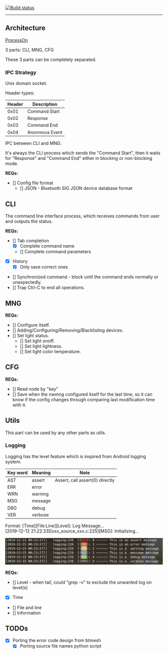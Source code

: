 [![Build status](https://img.shields.io/badge/Build-MacOS-brightgreen)](www.baidu.com)

---

## Architecture

[ProcessOn](https://www.processon.com/diagraming/5a581bfae4b0332f15299433)

3 parts: CLI, MNG, CFG

These 3 parts can be completely separated.

### IPC Strategy

Unix domain socket.

Header types:

| Header | Description    |
| ------ | -------------- |
| 0x01   | Command Start  |
| 0x02   | Response       |
| 0x03   | Command End    |
| 0x04   | Anonmous Event |

IPC between CLI and MNG.

It's always the CLI process which sends the "Command Start", then it waits for "Response" and "Command End" either in blocking or non-blocking mode.

**REQs:**

- [] Config file format
  - [] JSON - Bluetooth SIG JSON device database format

## CLI

The command line interface process, which receives commands from user and outputs the status.

**REQs:**

- [] Tab completion
  - [x] Complete command name
  - [] Complete command parameters
- [x] History
  - [x] Only save correct ones
- [] Synchronized command - block until the command ends normally or unexpectedly.
- [] Trap Ctrl-C to end all operations.

## MNG

**REQs:**

- [] Configure itself.
- [] Adding/Configuring/Removing/Blacklisting devices.
- [] Set light status.
  - [] Set light onoff.
  - [] Set light lightness.
  - [] Set light color temperature.

## CFG

**REQs:**

- [] Read node by "key"
- [] Save when the nwmng configured itself for the last time, so it can know if
  the config changes through comparing last modification time with it.

## Utils

This part can be used by any other parts as utils.

### Logging

Logging has the level feature which is inspired from Android logging system.

| Key word | Meaning | Note                            |
| -------- | ------- | ------------------------------- |
| AST      | assert  | Assert, call assert(0) directly |
| ERR      | error   |                                 |
| WRN      | warning |                                 |
| MSG      | message |                                 |
| DBG      | debug   |                                 |
| VER      | verbose |                                 |

Format: \[Time\]\[File:Line]\[Level\]: Log Message...  
\[2019-12-12 21:22:33\]\[xxx_source_xxx.c:225][MSG]: Initializing...

![Logging](doc/pic/logging.png)

**REQs:**

- [] Level - when tail, could "grep -v" to exclude the unwanted log on level(s)
- [x] Time
- [] File and line
- [] Information

## TODOs

- [x] Porting the error code design from btmesh
  - [x] Porting source file names python script
